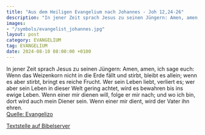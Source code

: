 ```yaml
---
title: "Aus dem Heiligen Evangelium nach Johannes - Joh 12,24-26"
description: "In jener Zeit sprach Jesus zu seinen Jüngern: Amen, amen, ich sage euch: Wenn das Weizenkorn nicht in die Erde fällt und stirbt, bleibt es allein; wenn es aber stirbt, bringt es reiche Frucht. Wer sein Leben liebt, verliert es; wer aber sein Leben in dieser Welt gering achtet, wi...."
images:
- "/symbols/evangelist_johannes.jpg"
layout: post
category: EVANGELIUM
tag: EVANGELIUM
date: 2024-08-10 08:00:00 +0100
---
```

In jener Zeit sprach Jesus zu seinen Jüngern: Amen, amen, ich sage euch: Wenn das Weizenkorn nicht in die Erde fällt und stirbt, bleibt es allein; wenn es aber stirbt, bringt es reiche Frucht.
Wer sein Leben liebt, verliert es; wer aber sein Leben in dieser Welt gering achtet, wird es bewahren bis ins ewige Leben.<!--more-->
Wenn einer mir dienen will, folge er mir nach; und wo ich bin, dort wird auch mein Diener sein. Wenn einer mir dient, wird der Vater ihn ehren.<br>
[Quelle: Evangelizo](https://evangeliumtagfuertag.org/DE/gospel)

[Textstelle auf Bibelserver](https://www.bibleserver.com/EU/Johannes12,24-26)
